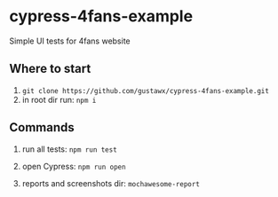 # cypress-4fans-example

Simple UI tests for 4fans website

## Where to start

1. `git clone https://github.com/gustawx/cypress-4fans-example.git`
2. in root dir run: `npm i`

## Commands

1. run all tests:
`npm run test`

2. open Cypress:
`npm run open`

3. reports and screenshots dir:
`mochawesome-report`
